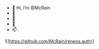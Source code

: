 - 👋 Hi, I’m @McRain
- 👀 
- 🌱 
- 💞️ 
- 📫 .

![(https://github.com/McRain/reneos.auth)]

<!---
McRain/McRain is a ✨ special ✨ repository because its `README.md` (this file) appears on your GitHub profile.
You can click the Preview link to take a look at your changes.
--->
